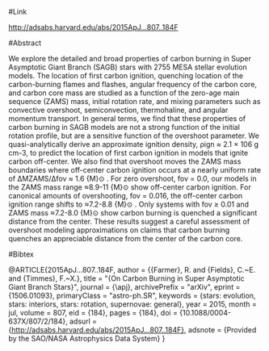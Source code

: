 #Link

http://adsabs.harvard.edu/abs/2015ApJ...807..184F

#Abstract

We explore the detailed and broad properties of carbon burning in Super Asymptotic Giant Branch (SAGB) stars with 2755 MESA stellar evolution models. The location of first carbon ignition, quenching location of the carbon-burning flames and flashes, angular frequency of the carbon core, and carbon core mass are studied as a function of the zero-age main sequence (ZAMS) mass, initial rotation rate, and mixing parameters such as convective overshoot, semiconvection, thermohaline, and angular momentum transport. In general terms, we find that these properties of carbon burning in SAGB models are not a strong function of the initial rotation profile, but are a sensitive function of the overshoot parameter. We quasi-analytically derive an approximate ignition density, ρign ≈ 2.1 × 106 g cm-3, to predict the location of first carbon ignition in models that ignite carbon off-center. We also find that overshoot moves the ZAMS mass boundaries where off-center carbon ignition occurs at a nearly uniform rate of ΔMZAMS/Δfov ≈ 1.6 {M}⊙ . For zero overshoot, fov = 0.0, our models in the ZAMS mass range ≈8.9-11 {M}⊙ show off-center carbon ignition. For canonical amounts of overshooting, fov = 0.016, the off-center carbon ignition range shifts to ≈7.2-8.8 {M}⊙ . Only systems with fov ≥ 0.01 and ZAMS mass ≈7.2-8.0 {M}⊙ show carbon burning is quenched a significant distance from the center. These results suggest a careful assessment of overshoot modeling approximations on claims that carbon burning quenches an appreciable distance from the center of the carbon core. 

#Bibtex

@ARTICLE{2015ApJ...807..184F,
   author = {{Farmer}, R. and {Fields}, C.~E. and {Timmes}, F.~X.},
    title = "{On Carbon Burning in Super Asymptotic Giant Branch Stars}",
  journal = {\apj},
archivePrefix = "arXiv",
   eprint = {1506.01093},
 primaryClass = "astro-ph.SR",
 keywords = {stars: evolution, stars: interiors, stars: rotation, supernovae: general},
     year = 2015,
    month = jul,
   volume = 807,
      eid = {184},
    pages = {184},
      doi = {10.1088/0004-637X/807/2/184},
   adsurl = {http://adsabs.harvard.edu/abs/2015ApJ...807..184F},
  adsnote = {Provided by the SAO/NASA Astrophysics Data System}
}


